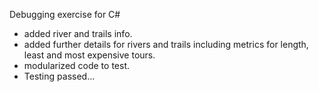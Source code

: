 Debugging exercise for C#
- added river and trails info.
- added further details for rivers and trails including metrics for length, least and most expensive tours.
- modularized code to test.
- Testing passed...
